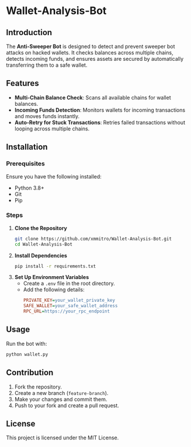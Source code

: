 # Wallet-Analysis-Bot

## Introduction
The **Anti-Sweeper Bot** is designed to detect and prevent sweeper bot attacks on hacked wallets. It checks balances across multiple chains, detects incoming funds, and ensures assets are secured by automatically transferring them to a safe wallet.

## Features
- **Multi-Chain Balance Check**: Scans all available chains for wallet balances.
- **Incoming Funds Detection**: Monitors wallets for incoming transactions and moves funds instantly.
- **Auto-Retry for Stuck Transactions**: Retries failed transactions without looping across multiple chains.

## Installation
### Prerequisites
Ensure you have the following installed:
- Python 3.8+
- Git
- Pip

### Steps
1. **Clone the Repository**
   ```sh
   git clone https://github.com/xmmitro/Wallet-Analysis-Bot.git
   cd Wallet-Analysis-Bot
   ```
2. **Install Dependencies**
   ```sh
   pip install -r requirements.txt
   ```
3. **Set Up Environment Variables**
   - Create a `.env` file in the root directory.
   - Add the following details:
     ```ini
     PRIVATE_KEY=your_wallet_private_key
     SAFE_WALLET=your_safe_wallet_address
     RPC_URL=https://your_rpc_endpoint
     ```

## Usage
Run the bot with:
```sh
python wallet.py
```

## Contribution
1. Fork the repository.
2. Create a new branch (`feature-branch`).
3. Make your changes and commit them.
4. Push to your fork and create a pull request.

## License
This project is licensed under the MIT License.

